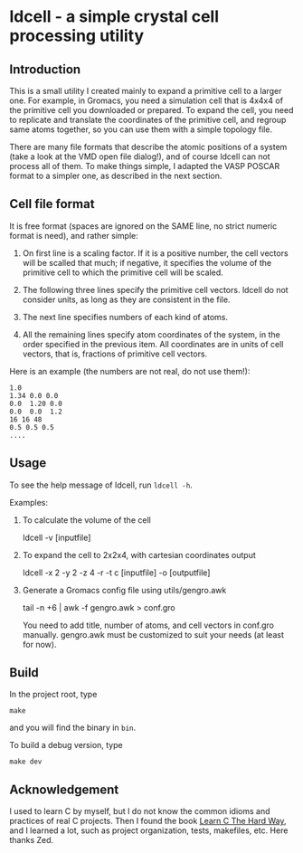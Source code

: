 ldcell - a simple crystal cell processing utility
=================================================

Introduction
------------

This is a small utility I created mainly to expand a primitive cell to a larger
one. For example, in Gromacs, you need a simulation cell that is 4x4x4 of the
primitive cell you downloaded or prepared. To expand the cell, you need to
replicate and translate the coordinates of the primitive cell, and regroup same
atoms together, so you can use them with a simple topology file.

There are many file formats that describe the atomic positions of a system
(take a look at the VMD open file dialog!), and of course ldcell can not
process all of them. To make things simple, I adapted the VASP POSCAR format to
a simpler one, as described in the next section.

Cell file format
----------------

It is free format (spaces are ignored on the SAME line, no strict numeric
format is need), and rather simple:

1. On first line is a scaling factor. If it is a positive number, the cell
   vectors will be scalled that much; if negative, it specifies the volume of
   the primitive cell to which the primitive cell will be scaled.

2. The following three lines specify the primitive cell vectors. ldcell do not
   consider units, as long as they are consistent in the file.

3. The next line specifies numbers of each kind of atoms.

4. All the remaining lines specify atom coordinates of the system, in the order
   specified in the previous item. All coordinates are in units of cell
   vectors, that is, fractions of primitive cell vectors.

Here is an example (the numbers are not real, do not use them!):

    1.0
    1.34 0.0 0.0
    0.0  1.20 0.0
    0.0  0.0  1.2
    16 16 48
    0.5 0.5 0.5
    ....

Usage
-----

To see the help message of ldcell, run `ldcell -h`.

Examples:

1. To calculate the volume of the cell

    ldcell -v [inputfile]

2. To expand the cell to 2x2x4, with cartesian coordinates output 
    
    ldcell -x 2 -y 2 -z 4 -r -t c [inputfile] -o [outputfile]

3. Generate a Gromacs config file using utils/gengro.awk

    tail -n +6 | awk -f gengro.awk > conf.gro

   You need to add title, number of atoms, and cell vectors in conf.gro
   manually. gengro.awk must be customized to suit your needs (at least for now).

Build
-----

In the project root, type

    make

and you will find the binary in `bin`.

To build a debug version, type

    make dev

Acknowledgement
---------------

I used to learn C by myself, but I do not know the common idioms and practices
of real C projects. Then I found the book [Learn C The Hard
Way](http://c.learncodethehardway.org/book/), and I learned a lot, such as
project organization, tests, makefiles, etc. Here thanks Zed.
